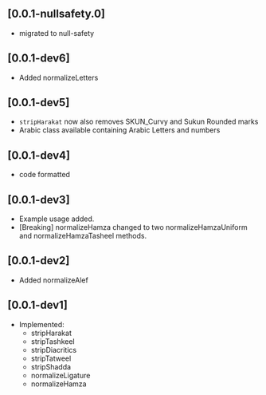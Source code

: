 ## [0.0.1-nullsafety.0]
- migrated to null-safety
## [0.0.1-dev6]
- Added normalizeLetters
## [0.0.1-dev5]
- `stripHarakat` now also removes SKUN_Curvy and Sukun Rounded marks
- Arabic class available containing Arabic Letters and numbers
## [0.0.1-dev4]
- code formatted
## [0.0.1-dev3]
- Example usage added.
- [Breaking] normalizeHamza changed to two normalizeHamzaUniform and normalizeHamzaTasheel methods.
## [0.0.1-dev2]
- Added normalizeAlef
## [0.0.1-dev1]
- Implemented:
    - stripHarakat
    - stripTashkeel
    - stripDiacritics
    - stripTatweel
    - stripShadda
    - normalizeLigature
    - normalizeHamza